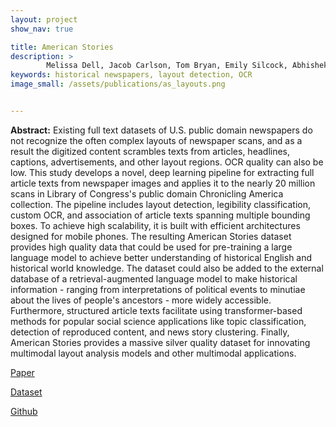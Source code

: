 ```yaml
---
layout: project
show_nav: true

title: American Stories 
description: >
        Melissa Dell, Jacob Carlson, Tom Bryan, Emily Silcock, Abhishek Arora, Zejiang Shen, Luca D'Amico-Wong, Quan Le, Pablo Querubin, Leander Heldring. “American Stories: A Large-Scale Structured Text Dataset of Historical U.S. Newspapers" NeurIPS (Benchmarks and Datasets Track), forthcoming [Paper](https://arxiv.org/pdf/2308.12477.pdf), [Dataset](https://huggingface.co/datasets/dell-research-harvard/AmericanStories), [Github](https://github.com/dell-research-harvard/americanstories)
keywords: historical newspapers, layout detection, OCR
image_small: /assets/publications/as_layouts.png


---
```


**Abstract:** Existing full text datasets of U.S. public domain newspapers do not recognize the often complex layouts of newspaper scans, and as a result the digitized content scrambles texts from articles, headlines, captions, advertisements, and other layout regions. OCR quality can also be low. This study develops a novel, deep learning pipeline for extracting full article texts from newspaper images and applies it to the nearly 20 million scans in Library of Congress's public domain Chronicling America collection. The pipeline includes layout detection, legibility classification, custom OCR, and association of article texts spanning multiple bounding boxes. To achieve high scalability, it is built with efficient architectures designed for mobile phones. The resulting American Stories dataset provides high quality data that could be used for pre-training a large language model to achieve better understanding of historical English and historical world knowledge. The dataset could also be added to the external database of a retrieval-augmented language model to make historical information - ranging from interpretations of political events to minutiae about the lives of people's ancestors - more widely accessible. Furthermore, structured article texts facilitate using transformer-based methods for popular social science applications like topic classification, detection of reproduced content, and news story clustering. Finally, American Stories provides a massive silver quality dataset for innovating multimodal layout analysis models and other multimodal applications.    

[Paper](https://arxiv.org/pdf/2308.12477.pdf)

[Dataset](https://huggingface.co/datasets/dell-research-harvard/AmericanStories)

[Github](https://github.com/dell-research-harvard/americanstories)